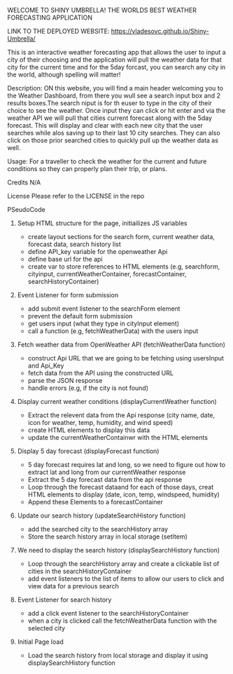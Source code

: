 WELCOME TO SHINY UMBRELLA! THE WORLDS BEST WEATHER FORECASTING APPLICATION

LINK TO THE DEPLOYED WEBSITE:
https://vladesovc.github.io/Shiny-Umbrella/

This is an interactive weather forecasting app that allows the user to input a city of their choosing and the application will pull the weather data for that city for the current time and for the 5day forcast, you can search any city in the world, although spelling will matter! 

Description:
ON this website, you will find a main header welcoming you to the Weather Dashboard, from there you wull see a search input box and 2 results boxes.The search niput is for th euser to type in the city of their choice to see the weather. Once input they can click or hit enter and via the weather API we will pull that cities current forecast along with the 5day forecast. This will display and clear with each new city that the user searches while alos saving up to their last 10 city searches. They can also click on those prior searched cities to quickly pull up the weather data as well. 

Usage:
For a traveller to check the weather for the current and future conditions so they can properly plan their trip, or plans. 

Credits
N/A

License
Please refer to the LICENSE in the repo

PSeudoCode 

1. Setup HTML structure for the page, initiailizes JS variables
    - create layout sections for the search form, current weather data, forecast data, search history list
    - define API_key variable for the openweather Api
    - define base url for the api
    - create var to store references to HTML elements (e.g, searchform, cityinput, currentWeatherContainer, forecastContainer, searchHistoryContainer)

2. Event Listener for form submission
    - add submit event listener to the searchForm element
    - prevent the default form submission
    - get users input (what they type in cityInput element)
    - call a function (e.g, fetchWeatherData) with the users input

3. Fetch weather data from OpenWeather API (fetchWeatherData function)
    - construct Api URL that we are going to be fetching using usersInput and Api_Key
    - fetch data from the API using the constructed URL
    - parse the JSON response
    - handle errors (e.g, if the city is not found)

4. Display current weather conditions (displayCurrentWeather function)
    - Extract the relevent data from the Api response (city name, date, icon for weather, temp, humidity, and wind speed)
    - create HTML elements to display this data
    - update the currentWeatherContainwr with the HTML elements

5. Display 5 day forecast (displayForecast function)
    - 5 day forecast requires lat and long, so we need to figure out how to extract lat and long from our currentWeather response
    - Extract the 5 day forecast data from the api response
    - Loop through the forecast dataand for each of those days, creat HTML elements to display (date, icon, temp, windspeed, humidity)
    - Append these Elements to a forecastContainer

6. Update our search history (updateSearchHistory function)
    - add the searched city to the searchHistory array
    - Store the search history array in local storage (setItem)

7. We need to display the search history (displaySearchHistory function)
    - Loop through the searchHistory array and create a clickable list of cities in the searchHistoryContainer
    - add event listeners to the list of items to allow our users to click and view data for a previous search

8. Event Listener for search history
    - add a click event listener to the searchHistoryContainer
    - when a city is clicked call the fetchWeatherData function with the selected city

9. Initial Page load
    - Load the search history from local storage and display it using displaySearchHistory function


